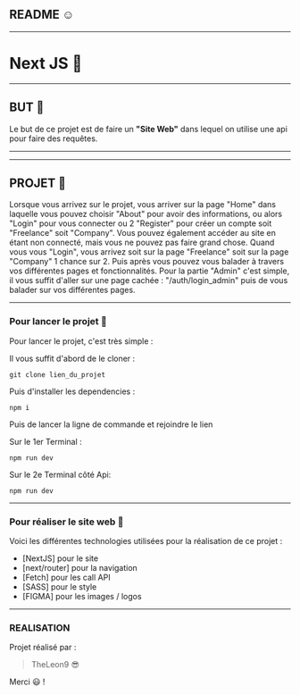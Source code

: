 ## README :relaxed:

--------------------------

# Next JS :wave:

--------------------------

## BUT :raised_eyebrow:

Le but de ce projet est de faire un **"Site Web"** dans lequel on utilise une api pour faire des requêtes.

--------------------------
--------------------------

## PROJET :raised_eyebrow:

Lorsque vous arrivez sur le projet, vous arriver sur la page "Home" dans laquelle vous pouvez choisir "About" pour avoir des informations, ou alors "Login" pour vous connecter ou 2 "Register" pour créer un compte soit "Freelance" soit "Company". Vous pouvez également accéder au site en étant non connecté, mais vous ne pouvez pas faire grand chose. Quand vous vous "Login", vous arrivez soit sur la page "Freelance" soit sur la page "Company" 1 chance sur 2. Puis après vous pouvez vous balader à travers vos différentes pages et fonctionnalités. Pour la partie "Admin" c'est simple, il vous suffit d'aller sur une page cachée : "/auth/login_admin" puis de vous balader sur vos différentes pages.

--------------------------

### Pour lancer le projet :thinking:

Pour lancer le projet, c'est très simple :

Il vous suffit d'abord de le cloner :
```
git clone lien_du_projet
```

Puis d'installer les dependencies :
```
npm i
```

Puis de lancer la ligne de commande et rejoindre le lien

Sur le 1er Terminal :
```
npm run dev
```

Sur le 2e Terminal côté Api:
```
npm run dev
```
--------------------------

### Pour réaliser le site web :exploding_head:

Voici les différentes technologies utilisées pour la réalisation de ce projet :
* [NextJS] pour le site
* [next/router] pour la navigation
* [Fetch] pour les call API
* [SASS] pour le style
* [FIGMA] pour les images / logos

--------------------------

### REALISATION

Projet réalisé par :

> TheLeon9 :sunglasses:

Merci :smiley: !
